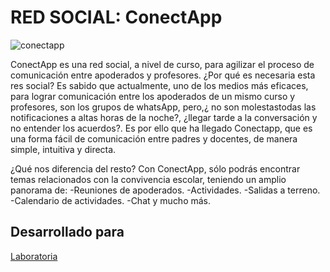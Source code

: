 # RED SOCIAL: ConectApp

![conectapp](https://user-images.githubusercontent.com/39274897/47227417-2809fb80-d399-11e8-8e07-f53aef872419.png)

ConectApp es una red social, a nivel de curso, para agilizar el proceso de comunicación entre apoderados y profesores.
¿Por qué es necesaria esta res social?
Es sabido que actualmente, uno de los medios más eficaces, para lograr comunicación entre los apoderados de un mismo curso y profesores, son los grupos de whatsApp, pero,¿ no son molestastodas las notificaciones a altas horas de la noche?, ¿llegar tarde a la conversación y no entender los acuerdos?. Es por ello que ha llegado Conectapp, que es una forma fácil de comunicación entre padres y docentes, de manera simple, intuitiva y directa.

¿Qué nos diferencia del resto?
Con ConectApp, sólo podrás encontrar temas relacionados con la convivencia escolar, teniendo un amplio panorama de:
-Reuniones de apoderados.
-Actividades.
-Salidas a terreno.
-Calendario de actividades.
-Chat y mucho más.

## Desarrollado para 
[Laboratoria](http://laboratoria.la)
